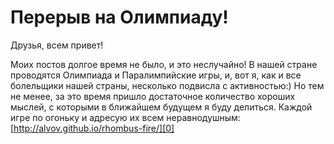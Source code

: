 # Перерыв на Олимпиаду!

Друзья, всем привет!

Моих постов долгое время не было, и это неслучайно! В нашей стране проводятся Олимпиада и Паралимпийские игры, и, вот я, как и все болельщики нашей страны, несколько подвисла с активностью:) Но тем не менее, за это время пришло достаточное количество хороших мыслей, с которыми в ближайшем будущем я буду делиться. Каждой игре по огоньку и адресую их всем неравнодушным: [http://alvov.github.io/rhombus-fire/][0]


[0]: http://alvov.github.io/rhombus-fire/